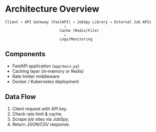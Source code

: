 # Architecture Overview

```
Client → API Gateway (FastAPI) → JobSpy Library → External Job APIs
                           ↓
                         Cache (Redis/File)
                           ↓
                         Logs/Monitoring
```

## Components
- FastAPI application (`app/main.py`)
- Caching layer (in‑memory or Redis)
- Rate limiter middleware
- Docker / Kubernetes deployment

## Data Flow
1. Client request with API key.
2. Check rate limit & cache.
3. Scrape job sites via JobSpy.
4. Return JSON/CSV response.
